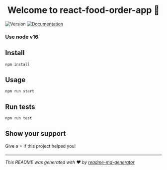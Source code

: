 <h1 align="center">Welcome to react-food-order-app 👋</h1>
<p>
  <img alt="Version" src="https://img.shields.io/badge/version-0.1.0-blue.svg?cacheSeconds=2592000" />
  <a href="node v16" target="_blank">
    <img alt="Documentation" src="https://img.shields.io/badge/documentation-yes-brightgreen.svg" />
  </a>
</p>

### Use node v16

## Install

```sh
npm install
```

## Usage

```sh
npm run start
```

## Run tests

```sh
npm run test
```

## Show your support

Give a ⭐️ if this project helped you!

***
_This README was generated with ❤️ by [readme-md-generator](https://github.com/kefranabg/readme-md-generator)_
